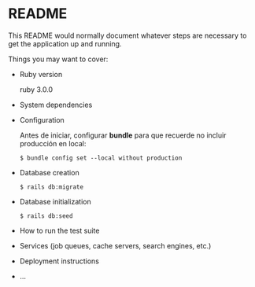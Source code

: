 # README

This README would normally document whatever steps are necessary to get the
application up and running.

Things you may want to cover:

* Ruby version
  
  ruby  3.0.0

* System dependencies

* Configuration

  Antes de iniciar, configurar **bundle** para que recuerde no incluir producción en local:
  
  `$ bundle config set --local without production`

* Database creation
  
  `$ rails db:migrate`

* Database initialization

  `$ rails db:seed`

* How to run the test suite

* Services (job queues, cache servers, search engines, etc.)

* Deployment instructions

* ...
